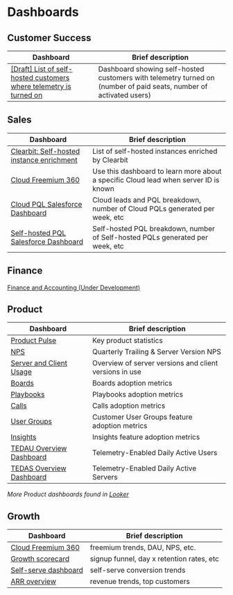 # Dashboards

## Customer Success

| Dashboard | Brief description |
| ----------|-------------------|
| [[Draft] List of self-hosted customers where telemetry is turned on](https://mattermost.looker.com/looks/977) | Dashboard showing self-hosted customers with telemetry turned on (number of paid seats, number of activated users) 

## Sales

| Dashboard | Brief description |
| ----------|-------------------|
|[Clearbit: Self-hosted instance enrichment](https://mattermost.looker.com/dashboards/270?Account+Owner=) | List of self-hosted instances enriched by Clearbit |
| [Cloud Freemium 360](https://mattermost.looker.com/dashboards/304?Server+ID=-93mykbogbjfrbbdqphx3zhze5c) | Use this dashboard to learn more about a specific Cloud lead when server ID is known |
| [Cloud PQL Salesforce Dashboard](https://mattermost.lightning.force.com/lightning/r/Dashboard/01Z3p000001BifbEAC/view?queryScope=userFolders) | Cloud leads and PQL breakdown, number of Cloud PQLs generated per week, etc |
| [Self-hosted PQL Salesforce Dashboard](https://mattermost.lightning.force.com/lightning/r/Dashboard/01Z3p000001Bil0EAC/view?queryScope=userFolders) | Self-hosted PQL breakdown, number of Self-hosted PQLs generated per week, etc |

## Finance

[Finance and Accounting (Under Development)](https://mattermost.looker.com/boards/34)

## Product

| Dashboard | Brief description |
| --------- | ------------------|
| [Product Pulse](https://www.google.com/url?q=https://mattermost.looker.com/dashboards/334&sa=D&source=editors&ust=1666063196914480&usg=AOvVaw26K1TVJnb15e2jCgstZ93u) | Key product statistics |
| [NPS](https://mattermost.looker.com/dashboards/147) | Quarterly Trailing & Server Version NPS |
| [Server and Client Usage](https://mattermost.looker.com/dashboards/172?Mobile+Client+Usage=&Cloud+Workspace=&Excludability+Reason=NULL&Account+Name=) | Overview of server versions and client versions in use |
| [Boards](https://mattermost.looker.com/dashboards/261) | Boards adoption metrics |
| [Playbooks](https://mattermost.looker.com/dashboards/220) | Playbooks adoption metrics |
| [Calls](https://mattermost.looker.com/dashboards/291) | Calls adoption metrics |
| [User Groups](https://mattermost.looker.com/dashboards/295) | Customer User Groups feature adoption metrics |
| [Insights](https://mattermost.looker.com/dashboards/325) | Insights feature adoption metrics |
| [TEDAU Overview Dashboard](https://mattermost.looker.com/dashboards/29) | Telemetry-Enabled Daily Active Users |
| [TEDAS Overview Dashboard](https://mattermost.looker.com/dashboards/28) | Telemetry-Enabled Daily Active Servers |

*More Product dashboards found in [Looker](https://mattermost.looker.com/boards/43)*

## Growth

| Dashboard | Brief description |
| ----------|-------------------|
| [Cloud Freemium 360](https://mattermost.looker.com/dashboards/304?Server+ID=-93mykbogbjfrbbdqphx3zhze5c) | freemium trends, DAU, NPS, etc. |
| [Growth scorecard](https://mattermost.looker.com/dashboards/290) | signup funnel, day x retention rates, etc |
| [Self-serve dashboard](https://mattermost.looker.com/dashboards/300) | self-serve conversion trends |
| [ARR overview](https://mattermost.looker.com/dashboards/14) | revenue trends, top customers |

